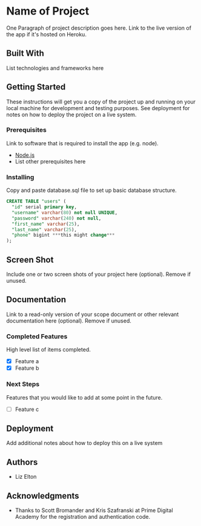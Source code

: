 # Name of Project

One Paragraph of project description goes here. Link to the live version of the app if it's hosted on Heroku.

## Built With

List technologies and frameworks here

## Getting Started

These instructions will get you a copy of the project up and running on your local machine for development and testing purposes. See deployment for notes on how to deploy the project on a live system.

### Prerequisites

Link to software that is required to install the app (e.g. node).

- [Node.js](https://nodejs.org/en/)
- List other prerequisites here


### Installing

Copy and paste database.sql file to set up basic database structure.

```sql
CREATE TABLE "users" (
  "id" serial primary key,
  "username" varchar(80) not null UNIQUE,
  "password" varchar(240) not null,
  "first_name" varchar(25),
  "last_name" varchar(25),
  "phone" bigint ***this might change***
);
```

## Screen Shot

Include one or two screen shots of your project here (optional). Remove if unused.

## Documentation

Link to a read-only version of your scope document or other relevant documentation here (optional). Remove if unused.

### Completed Features

High level list of items completed.

- [x] Feature a
- [x] Feature b

### Next Steps

Features that you would like to add at some point in the future.

- [ ] Feature c

## Deployment

Add additional notes about how to deploy this on a live system

## Authors

* Liz Elton


## Acknowledgments

* Thanks to Scott Bromander and Kris Szafranski at Prime Digital Academy for the registration and authentication code. 
